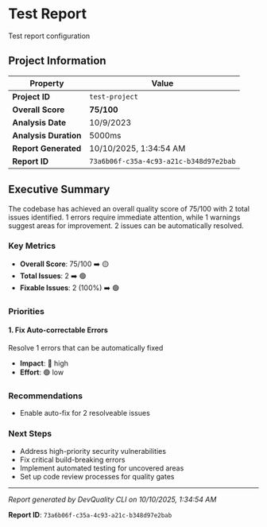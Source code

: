 # Test Report

Test report configuration

## Project Information

| Property | Value |
|----------|-------|
| **Project ID** | `test-project` |
| **Overall Score** | **75/100** |
| **Analysis Date** | 10/9/2023 |
| **Analysis Duration** | 5000ms |
| **Report Generated** | 10/10/2025, 1:34:54 AM |
| **Report ID** | `73a6b06f-c35a-4c93-a21c-b348d97e2bab` |

## Executive Summary

The codebase has achieved an overall quality score of 75/100 with 2 total issues identified. 1 errors require immediate attention, while 1 warnings suggest areas for improvement. 2 issues can be automatically resolved.

### Key Metrics

- **Overall Score**: 75/100 ➡️ 🟡
- **Total Issues**: 2 ➡️ 🟢
- **Fixable Issues**: 2 (100%) ➡️ 🟢

### Priorities

#### 1. Fix Auto\-correctable Errors

Resolve 1 errors that can be automatically fixed

- **Impact**: 🔴 high
- **Effort**: 🟢 low

### Recommendations

- Enable auto\-fix for 2 resolveable issues

### Next Steps

- Address high\-priority security vulnerabilities
- Fix critical build\-breaking errors
- Implement automated testing for uncovered areas
- Set up code review processes for quality gates

---

*Report generated by DevQuality CLI on 10/10/2025, 1:34:54 AM*

**Report ID**: `73a6b06f-c35a-4c93-a21c-b348d97e2bab`
